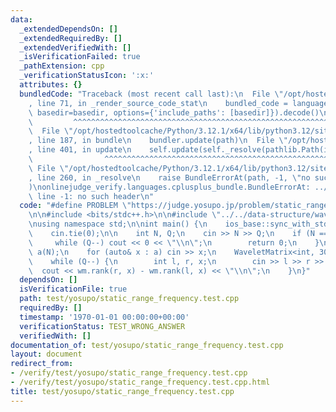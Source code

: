```yaml
---
data:
  _extendedDependsOn: []
  _extendedRequiredBy: []
  _extendedVerifiedWith: []
  _isVerificationFailed: true
  _pathExtension: cpp
  _verificationStatusIcon: ':x:'
  attributes: {}
  bundledCode: "Traceback (most recent call last):\n  File \"/opt/hostedtoolcache/Python/3.12.1/x64/lib/python3.12/site-packages/onlinejudge_verify/documentation/build.py\"\
    , line 71, in _render_source_code_stat\n    bundled_code = language.bundle(stat.path,\
    \ basedir=basedir, options={'include_paths': [basedir]}).decode()\n          \
    \         ^^^^^^^^^^^^^^^^^^^^^^^^^^^^^^^^^^^^^^^^^^^^^^^^^^^^^^^^^^^^^^^^^^^^^^^^^^^^^^^^^\n\
    \  File \"/opt/hostedtoolcache/Python/3.12.1/x64/lib/python3.12/site-packages/onlinejudge_verify/languages/cplusplus.py\"\
    , line 187, in bundle\n    bundler.update(path)\n  File \"/opt/hostedtoolcache/Python/3.12.1/x64/lib/python3.12/site-packages/onlinejudge_verify/languages/cplusplus_bundle.py\"\
    , line 401, in update\n    self.update(self._resolve(pathlib.Path(included), included_from=path))\n\
    \                ^^^^^^^^^^^^^^^^^^^^^^^^^^^^^^^^^^^^^^^^^^^^^^^^^^^^^^^^^\n \
    \ File \"/opt/hostedtoolcache/Python/3.12.1/x64/lib/python3.12/site-packages/onlinejudge_verify/languages/cplusplus_bundle.py\"\
    , line 260, in _resolve\n    raise BundleErrorAt(path, -1, \"no such header\"\
    )\nonlinejudge_verify.languages.cplusplus_bundle.BundleErrorAt: ../../data-structure/wavelet_matrix.hpp:\
    \ line -1: no such header\n"
  code: "#define PROBLEM \"https://judge.yosupo.jp/problem/static_range_frequency\"\
    \n\n#include <bits/stdc++.h>\n\n#include \"../../data-structure/wavelet_matrix.hpp\"\
    \nusing namespace std;\n\nint main() {\n    ios_base::sync_with_stdio(false);\n\
    \    cin.tie(0);\n\n    int N, Q;\n    cin >> N >> Q;\n    if (N == 0) {\n   \
    \     while (Q--) cout << 0 << \"\\n\";\n        return 0;\n    }\n    vector<int>\
    \ a(N);\n    for (auto& x : a) cin >> x;\n    WaveletMatrix<int, 30> wm(a);\n\
    \    while (Q--) {\n        int l, r, x;\n        cin >> l >> r >> x;\n      \
    \  cout << wm.rank(r, x) - wm.rank(l, x) << \"\\n\";\n    }\n}"
  dependsOn: []
  isVerificationFile: true
  path: test/yosupo/static_range_frequency.test.cpp
  requiredBy: []
  timestamp: '1970-01-01 00:00:00+00:00'
  verificationStatus: TEST_WRONG_ANSWER
  verifiedWith: []
documentation_of: test/yosupo/static_range_frequency.test.cpp
layout: document
redirect_from:
- /verify/test/yosupo/static_range_frequency.test.cpp
- /verify/test/yosupo/static_range_frequency.test.cpp.html
title: test/yosupo/static_range_frequency.test.cpp
---
```

